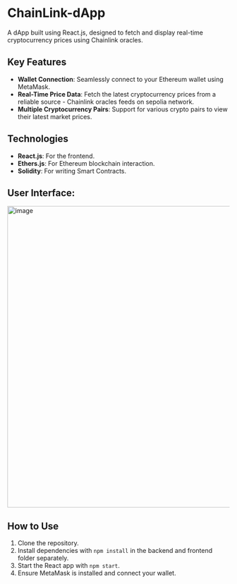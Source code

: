 # ChainLink-dApp
A dApp built using React.js, designed to fetch and display real-time cryptocurrency prices using Chainlink oracles.
## Key Features

- **Wallet Connection**: Seamlessly connect to your Ethereum wallet using MetaMask.
- **Real-Time Price Data**: Fetch the latest cryptocurrency prices from a reliable source - Chainlink oracles feeds on sepolia network.
- **Multiple Cryptocurrency Pairs**: Support for various crypto pairs to view their latest market prices.

## Technologies

- **React.js**: For the frontend.
- **Ethers.js**: For Ethereum blockchain interaction.
- **Solidity**: For writing Smart Contracts.

## User Interface:
<img width="684" alt="image" src="https://github.com/Xiaogang-GBC/ChainLink-dApp/assets/145496844/17c4f95a-944b-4c61-9f07-d624c0ace2a8">

## How to Use

1. Clone the repository.
2. Install dependencies with `npm install` in the backend and frontend folder separately.
3. Start the React app with `npm start`.
4. Ensure MetaMask is installed and connect your wallet.
